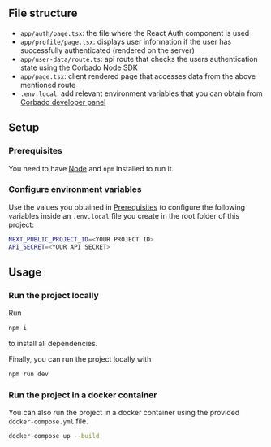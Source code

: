  

## File structure

- `app/auth/page.tsx`: the file where the React Auth component is used
- `app/profile/page.tsx`: displays user information if the user has successfully authenticated (rendered on the server)
- `app/user-data/route.ts`: api route that checks the users authentication state using the Corbado Node SDK
- `app/page.tsx`: client rendered page that accesses data from the above mentioned route
- `.env.local`: add relevant environment variables that you can obtain
  from [Corbado developer panel](https://app.corbado.com/signin#register)

## Setup

### Prerequisites

 

You need to have [Node](https://nodejs.org/en/download) and `npm` installed to run it.

### Configure environment variables

Use the values you obtained in [Prerequisites](#prerequisites) to configure the following variables inside an `.env.local`
file you create in the root folder of this project:

```sh
NEXT_PUBLIC_PROJECT_ID=<YOUR PROJECT ID>
API_SECRET=<YOUR API SECRET>
```

## Usage

### Run the project locally

Run

```bash
npm i
```

to install all dependencies.

Finally, you can run the project locally with

```bash
npm run dev
```

### Run the project in a docker container

You can also run the project in a docker container using the provided `docker-compose.yml` file.

```bash
docker-compose up --build
```
